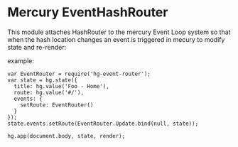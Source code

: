 # Mercury EventHashRouter

This module attaches HashRouter to the mercury Event Loop system 
so that when the hash location changes an event is triggered in mecury 
to modify state and re-render:

example:

    
    var EventRouter = require('hg-event-router');
    var state = hg.state({
      title: hg.value('Foo - Home'),
      route: hg.value('#/'),
      events: {
        setRoute: EventRouter()
      }
    });
    state.events.setRoute(EventRouter.Update.bind(null, state));

    hg.app(document.body, state, render);  
